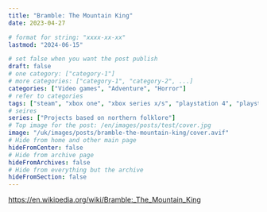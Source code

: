 ```yaml
---
title: "Bramble: The Mountain King"
date: 2023-04-27

# format for string: "xxxx-xx-xx"
lastmod: "2024-06-15"

# set false when you want the post publish
draft: false
# one category: ["category-1"]
# more categories: ["category-1", "category-2", ...]
categories: ["Video games", "Adventure", "Horror"]
# refer to categories
tags: ["steam", "xbox one", "xbox series x/s", "playstation 4", "playstation 5", "nintendo switch", "dimfrost studio", "narrative", "folklore", "northern religion", "edvard hagerup grieg"]
# seires
series: ["Projects based on northern folklore"]
# Top image for the post: /en/images/posts/test/cover.jpg
image: "/uk/images/posts/bramble-the-mountain-king/cover.avif"
# Hide from home and other main page
hideFromCenter: false
# Hide from archive page
hideFromArchives: false
# Hide from everything but the archive
hideFromSection: false
---
```

https://en.wikipedia.org/wiki/Bramble:_The_Mountain_King
<!--more-->